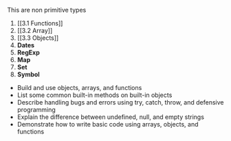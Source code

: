 This are non primitive types
1. [[3.1 Functions]]
2. [[3.2 Array]]
3. [[3.3 Objects]]
4. **Dates**
5. **RegExp**
6. **Map**
7. **Set**
8. **Symbol**


- Build and use objects, arrays, and functions
- List some common built-in methods on built-in objects
- Describe handling bugs and errors using try, catch, throw, and defensive programming
- Explain the difference between undefined, null, and empty strings
- Demonstrate how to write basic code using arrays, objects, and functions